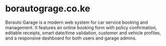 # borautograge.co.ke
Borauto Garage is a modern web system for car service booking and management. It features an online booking form with policy confirmation, editable receipts, smart date/time validation, customer and vehicle profiles, and a responsive dashboard for both users and garage admins.
